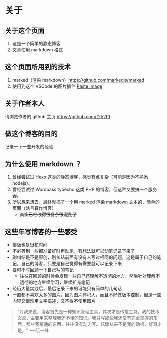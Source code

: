 关于
================================

## 关于这个页面
1. 这是一个简单的静态博客
2. 文章使用 markdown 格式

## 这个页面所用到的技术
1. marked（渲染 markdown）https://github.com/markedjs/marked
2. 使用到这个 VSCode 的图片插件 [Paste Image](https://github.com/mushanshitiancai/vscode-paste-image)

## 关于作者本人
请浏览作者的 github 主页 https://github.com/f2h2h1

## 做这个博客的目的
记录一下一些开发的经验

## 为什么使用 markdown ？
1. 曾经尝试过 Hexo 这类的静态博客，感觉有点复杂（可能是因为不熟悉 nodejs）。
2. 曾经尝试过 Wordpass typecho 这类 PHP 的博客，但这种又要搞一个服务器。
3. 所以想来想去，最终就搞了一个用 marked 渲染 markdown 文本的，简单的页面（姑且算作博客）
    - ~~其实已经改得很复杂很混乱了~~

## 这些年写博客的一些感受
- 排版也是很花时间
- 不必等到一些都准备好时再动笔，有想法就可以动笔记录下来了
- 别纠结是不是原创，别纠结前面有没有人写过相同的问题，这是属于自己的笔记，自己的博客，只要是自己觉得有需要就可以记录下来
- 要时不时回顾一下自己写的笔记
    - 往往在回顾的时候会发现一些自己还理解不透彻的地方，然后针对理解不透彻的地方继续学习，继续扩充笔记
- 经历大量实践后，最后记录下来的可能只有简单的几句话
- 一直都不喜欢太多的图片，因为图片体积大，而且不好做版本控制，但是一些内容又很难用文字描述，又不得不使用图片

> “对我来说，博客首先是一种知识管理工具，其次才是传播工具。我的技术文章，主要用来整理我还不懂的知识。我只写那些我还没有完全掌握的东西，那些我精通的东西，往往没有动力写。炫耀从来不是我的动机，好奇才是。" ──阮一峰
